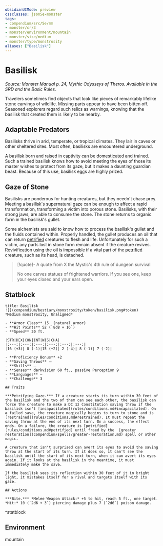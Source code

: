 ```yaml
---
obsidianUIMode: preview
cssclasses: json5e-monster
tags:
- compendium/src/5e/mm
- monster/cr/3
- monster/environment/mountain
- monster/size/medium
- monster/type/monstrosity
aliases: ["Basilisk"]
---
```

# Basilisk
*Source: Monster Manual p. 24, Mythic Odysseys of Theros. Available in the SRD and the Basic Rules.*  

Travelers sometimes find objects that look like pieces of remarkably lifelike stone carvings of wildlife. Missing parts appear to have been bitten off. Seasoned explorers regard such relics as warnings, knowing that the basilisk that created them is likely to be nearby.

## Adaptable Predators

Basilisks thrive in arid, temperate, or tropical climates. They lair in caves or other sheltered sites. Most often, basilisks are encountered underground.

A basilisk born and raised in captivity can be domesticated and trained. Such a trained basilisk knows how to avoid meeting the eyes of those its master wishes to protect from its gaze, but it makes a daunting guardian beast. Because of this use, basilisk eggs are highly prized.

## Gaze of Stone

Basilisks are ponderous for hunting creatures, but they needn't chase prey. Meeting a basilisk's supernatural gaze can be enough to affect a rapid transformation, transforming a victim into porous stone. Basilisks, with their strong jaws, are able to consume the stone. The stone returns to organic form in the basilisk's gullet.

Some alchemists are said to know how to process the basilisk's gullet and the fluids contained within. Properly handled, the gullet produces an oil that can return [petrified](_conditions.md#petrified) creatures to flesh and life. Unfortunately for such a victim, any parts lost in stone form remain absent if the creature revives. Revivification using the oil is impossible if a vital part of the [petrified](_conditions.md#petrified) creature, such as its head, is detached.

> [!quote]- A quote from X the Mystic's 4th rule of dungeon survival  
> 
> No one carves statues of frightened warriors. If you see one, keep your eyes closed and your ears open.


## Statblock

```ad-statblock
title: Basilisk
![](compendium/bestiary/monstrosity/token/basilisk.png#token)
*Medium monstrosity, Unaligned*

- **Armor Class** 15  (natural armor)
- **Hit Points** 52 (`8d8 + 16`)
- **Speed** 20 ft.

|STR|DEX|CON|INT|WIS|CHA|
|:---:|:---:|:---:|:---:|:---:|:---:|
|16 (+3)| 8 (-1)|15 (+2)| 2 (-4)| 8 (-1)| 7 (-2)|

- **Proficiency Bonus** +2
- **Saving Throws** ⏤
- **Skills** ⏤
- **Senses** darkvision 60 ft., passive Perception 9
- **Languages** —
- **Challenge** 3

## Traits

***Petrifying Gaze.*** If a creature starts its turn within 30 feet of the basilisk and the two of them can see each other, the basilisk can force the creature to make a DC 12 Constitution saving throw if the basilisk isn't [incapacitated](rules/conditions.md#incapacitated). On a failed save, the creature magically begins to turn to stone and is [restrained](rules/conditions.md#restrained). It must repeat the saving throw at the end of its next turn. On a success, the effect ends. On a failure, the creature is [petrified](rules/conditions.md#petrified) until freed by the  [greater restoration](compendium/spells/greater-restoration.md) spell or other magic.

A creature that isn't surprised can avert its eyes to avoid the saving throw at the start of its turn. If it does so, it can't see the basilisk until the start of its next turn, when it can avert its eyes again. If it looks at the basilisk in the meantime, it must immediately make the save.

If the basilisk sees its reflection within 30 feet of it in bright light, it mistakes itself for a rival and targets itself with its gaze.

## Actions

***Bite.*** *Melee Weapon Attack:* +5 to hit, reach 5 ft., one target. *Hit:* 10 (`2d6 + 3`) piercing damage plus 7 (`2d6`) poison damage.
```
^statblock

## Environment

mountain